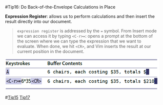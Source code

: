 #Tip16: Do Back-of-the-Envelope Calculations in Place  
  
**Expression Register**: allows us to perform calculations and then insert the result directly into our document.  
>`expression register` is addressed by the `=` symbol. From Insert mode we can access it by typing `<C-r>=`: opens a prompt at the bottom of the screen where we can type the expression that we want to evaluate. When done, we hit `<CR>`, and Vim inserts the result at our current position in the document.  
  
![tip16](images/tip16.png)  
  
#[Tip15](tip15.md) [Tip17](tip17.md)

